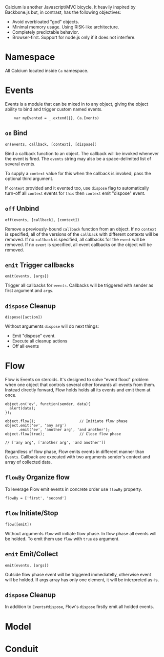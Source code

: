 Calcium is another Javascript/MVC bicycle. It heavily inspired by 
Backbone.js but, in contrast, has the following objectives:

* Avoid overbloated "god" objects.
* Minimal memory usage. Using RISK-like architecture.
* Completely predictable behavior.
* Browser-first. Support for node.js only if it does not interfere.

# Namespace

All Calcium located inside `Ca` namespace.

# Events

Events is a module that can be mixed in to any object, giving the object 
ability to bind and trigger custom named events. 
```
    var myEvented = _.extend({}, Ca.Events)
```
## `on` Bind

    on(events, callback, [context], [dispose])

Bind a callback function to an object. The callback will be invoked whenever 
the event is fired. The `events` string may also be a space-delimited list of 
several events.

To supply a `context` value for this when the callback is invoked, pass the 
optional third argument.

If `context` provided and it evented too, use `dispose` flag to automatically 
turn-off all `context` events for `this` then `context` emit "dispose" event. 

## `off` Unbind

    off(events, [callback], [context])
    
Remove a previously-bound `callback` function from an object. If no `context` 
is specified, all of the versions of the `callback` with different contexts 
will be removed. If no `callback` is specified, all callbacks for the `event` 
will be removed. If no `event` is specified, all event callbacks on the object 
will be removed.

## `emit` Trigger callbacks

    emit(events, [args])
    
Trigger all callbacks for `events`. Callbacks will be triggered with sender as 
first argument and `args`.

## `dispose` Cleanup

    dispose([action])

Without arguments `dispose` will do next things:

* Emit "dispose" event.
* Execute all cleanup actions
* Off all events

# Flow

Flow is Events on steroids. It's designed to solve "event flood" problem when 
one object that controls several other forwards all events from them. Instead 
directly forward, Flow holds holds all its events and emit them at once.

    object.on('ev', function(sender, data){
      alert(data);
    });

    object.flow();                    // Initiate flow phase
    object.emit('ev', 'any arg')
          .emit('ev', 'another arg', 'and another');
    object.flow(true);                // Close flow phase
    
    // ['any arg', ['another arg', 'and another']]

Regardless of flow phase, Flow emits events in different manner than `Events`. 
Callback are executed with two arguments sender's context and array of 
collected data.

## `flowBy` Organize flow

To leverage Flow emit events in concrete order use `flowBy` property.

    flowBy = ['first', 'second']

## `flow` Initiate/Stop

    flow([emit])
    
Without arguments `flow` will initiate flow phase. In flow phase all events 
will be holded. To emit them use `flow` with `true` as argument.

## `emit` Emit/Collect

    emit(events, [args])

Outside flow phase event will be triggered immediatelly, otherwise event will 
be holded. If args array has only one element, it will be interpreted as-is.

## `dispose` Cleanup

In addition to `Events#dispose`, Flow's `dispose` firstly emit all holded 
events.

# Model



# Conduit

    
